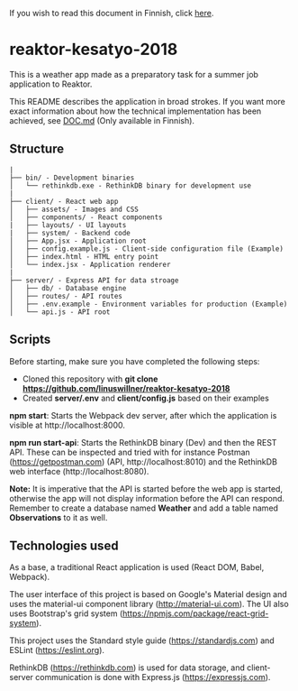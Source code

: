 If you wish to read this document in Finnish, click [here](README_FI.md).

# reaktor-kesatyo-2018

This is a weather app made as a preparatory task for a summer job application to Reaktor.

This README describes the application in broad strokes. If you want more exact information about how the technical implementation has been achieved, see [DOC.md](DOC.md) (Only available in Finnish).

## Structure

```
|
├── bin/ - Development binaries
│   └── rethinkdb.exe - RethinkDB binary for development use
|
├── client/ - React web app
│   ├── assets/ - Images and CSS
│   ├── components/ - React components
|   ├── layouts/ - UI layouts
|   ├── system/ - Backend code
│   ├── App.jsx - Application root
│   ├── config.example.js - Client-side configuration file (Example)
│   ├── index.html - HTML entry point
│   └── index.jsx - Application renderer
|
├── server/ - Express API for data stroage
│   ├── db/ - Database engine
│   ├── routes/ - API routes
│   ├── .env.example - Environment variables for production (Example)
│   └── api.js - API root
```

## Scripts

Before starting, make sure you have completed the following steps:

- Cloned this repository with **git clone https://github.com/linuswillner/reaktor-kesatyo-2018**
- Created **server/.env** and **client/config.js** based on their examples

**npm start**: Starts the Webpack dev server, after which the application is visible at http://localhost:8000.

**npm run start-api**: Starts the RethinkDB binary (Dev) and then the REST API. These can be inspected and tried with for instance Postman (https://getpostman.com) (API, http://localhost:8010) and the RethinkDB web interface (http://localhost:8080).

**Note:** It is imperative that the API is started before the web app is started, otherwise the app will not display information before the API can respond. Remember to create a database named **Weather** and add a table named **Observations** to it as well.

## Technologies used

As a base, a traditional React application is used (React DOM, Babel, Webpack).

The user interface of this project is based on Google's Material design and uses the material-ui component library (http://material-ui.com). The UI also uses Bootstrap's grid system (https://npmjs.com/package/react-grid-system).

This project uses the Standard style guide (https://standardjs.com) and ESLint (https://eslint.org).

RethinkDB (https://rethinkdb.com) is used for data storage, and client-server communication is done with Express.js (https://expressjs.com).
